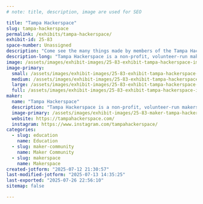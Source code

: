 ```yaml
---
# note: title, description, image are used for SEO

title: "Tampa Hackerspace"
slug: tampa-hackerspace
permalink: /exhibits/tampa-hackerspace/
exhibit-id: 25-83
space-number: Unassigned
description: "Come see the many things made by members of the Tampa Hackerspace!"
description-long: "Tampa Hackerspace is a non-profit, volunteer-run makerspace. Our goal is to help people learn to make things."
image: /assets/images/exhibit-images/25-83-exhibit-tampa-hackerspace-img-3219-large.JPG
image-primary: 
  small: /assets/images/exhibit-images/25-83-exhibit-tampa-hackerspace-img-3219-small.JPG
  medium: /assets/images/exhibit-images/25-83-exhibit-tampa-hackerspace-img-3219-medium.JPG
  large: /assets/images/exhibit-images/25-83-exhibit-tampa-hackerspace-img-3219-large.JPG
  full: /assets/images/exhibit-images/25-83-exhibit-tampa-hackerspace-img-3219-full.JPG
maker: 
  name: "Tampa Hackerspace"
  description: "Tampa Hackerspace is a non-profit, volunteer-run makerspace. Our goal is to help people learn to make things."
  image-primary: /assets/images/exhibit-images/25-83-maker-tampa-hackerspace-tampa-hackerspace-2048-transparent-medium.png
  website: https://tampahackerspace.com/
  instagram: https://www.instagram.com/tampahackerspace/
categories: 
  - slug: education
    name: Education
  - slug: maker-community
    name: Maker Community
  - slug: makerspace
    name: Makerspace
created-jotform: "2025-07-12 21:30:57"
last-modified-jotform: "2025-07-13 14:35:25"
last-exported: "2025-07-26 22:56:10"
sitemap: false

---
```


